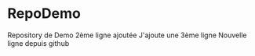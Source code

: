 # RepoDemo
Repository de Demo
2ème ligne ajoutée
J'ajoute une 3ème ligne
Nouvelle ligne depuis github
